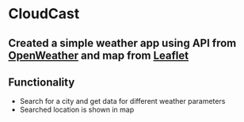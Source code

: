 # CloudCast

## Created a simple weather app using API from [OpenWeather](https://openweathermap.org/) and map from [Leaflet](https://leafletjs.com/)

## Functionality

- Search for a city and get data for different weather parameters
- Searched location is shown in map
